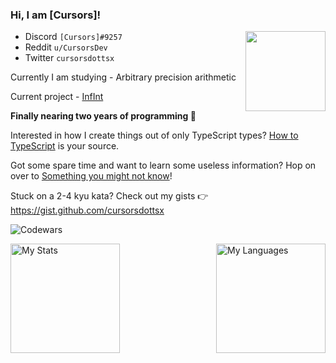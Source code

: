 ### Hi, I am \[Cursors\]!
<img align="right" width="128" height="128" src="invertme.png" />

- Discord `[Cursors]#9257`
- Reddit `u/CursorsDev`
- Twitter `cursorsdottsx`

Currently I am studying - Arbitrary precision arithmetic

Current project - [InfInt](https://github.com/cursorsdottsx/infint)

**Finally nearing two years of programming :tada:**

Interested in how I create things out of only TypeScript types? [How to TypeScript](https://cursorsdottsx.github.io/how-to-typescript) is your source.

Got some spare time and want to learn some useless information? Hop on over to [Something you might not know](https://cursorsdottsx.github.io/something-you-might-not-know/)!

Stuck on a 2-4 kyu kata? Check out my gists 👉 https://gist.github.com/cursorsdottsx

![Codewars](https://www.codewars.com/users/cursorsdottsx/badges/large)

<img align="right" alt="My Languages" src="https://github-readme-stats.vercel.app/api/top-langs/?username=cursorsdottsx&layout=compact&theme=dark&count_private=true&langs_count=8&hide=html,css,nearley&exclude_repo=ts-parse-number,ts-code-dump,ts-regex-engine,ts-parse-css,ts-validate-parentheses,ts-brainfuck-interpreter,ts-metasyntax-parser,ts-minimax,docgen,p64,angular-speedrun,athens,angular-periodic-table,vargs,arcade,lnjson,vectors,graphchat,reserved,diskord,css.db,web,maildrop,notebook,multiserver,sigmatism,typefp,structures,stonks,yamato,economy,window-system,committed,css-groups,css-extends,z,x,o,i,f,c,s,v,t,l,h,e&v=2" height=175 />

<img align="left" alt="My Stats" src="https://github-readme-stats.vercel.app/api?username=cursorsdottsx&count_private=true&show_icons=true&theme=dark&v=2" height=175 />


